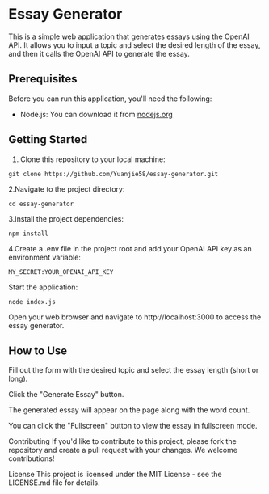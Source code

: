 
# Essay Generator

This is a simple web application that generates essays using the OpenAI API. It allows you to input a topic and select the desired length of the essay, and then it calls the OpenAI API to generate the essay.

## Prerequisites

Before you can run this application, you'll need the following:

- Node.js: You can download it from [nodejs.org](https://nodejs.org/)

## Getting Started

1. Clone this repository to your local machine:

`git clone https://github.com/Yuanjie58/essay-generator.git`

2.Navigate to the project directory:

`cd essay-generator`

3.Install the project dependencies:

`npm install`

4.Create a .env file in the project root and add your OpenAI API key as an environment variable:

`MY_SECRET:YOUR_OPENAI_API_KEY`

Start the application:

`node index.js`

Open your web browser and navigate to http://localhost:3000 to access the essay generator.

## How to Use
Fill out the form with the desired topic and select the essay length (short or long).

Click the "Generate Essay" button.

The generated essay will appear on the page along with the word count.

You can click the "Fullscreen" button to view the essay in fullscreen mode.

Contributing
If you'd like to contribute to this project, please fork the repository and create a pull request with your changes. We welcome contributions!

License
This project is licensed under the MIT License - see the LICENSE.md file for details.
